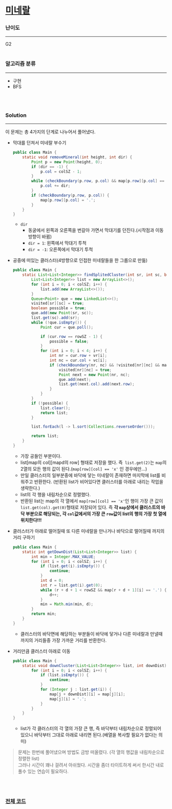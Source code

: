 # [미네랄](https://www.acmicpc.net/problem/2933)

### 난이도

***
G2
<br><br>

### 알고리즘 분류

***

* 구현
* BFS

<br><br>

### Solution

***

이 문제는 총 4가지의 단계로 나누어서 풀어냈다.

* 막대를 던져서 미네랄 부수기
    ```java
    public class Main {
        static void removeMineral(int height, int dir) {
            Point p = new Point(height, 0);
            if (dir == -1) {
                p.col = colSZ - 1;
            }
            while (checkBoundary(p.row, p.col) && map[p.row][p.col] == '.') {
                p.col += dir;
            }
            if (checkBoundary(p.row, p.col)) {
                map[p.row][p.col] = '.';
            }
        }
    }
    ```
    * `dir`
        * 동굴에서 왼쪽과 오른쪽을 번갈아 가면서 막대기를 던진다.(시작점과 이동 방향이 바뀜)
        * `dir = 1`: 왼쪽에서 막대기 투척
        * `dir = -1`: 오른쪽에서 막대기 투척


* 공중에 떠있는 클러스터(4방향으로 인접한 미네랄들을 한 그룹으로 만듦)

    ```java
    public class Main {
        static List<List<Integer>> findSplitedCluster(int sr, int sc, boolean[][] visited) {
            List<List<Integer>> list = new ArrayList<>();
            for (int i = 0; i < colSZ; i++) {
                list.add(new ArrayList<>());
            }
            Queue<Point> que = new LinkedList<>();
            visited[sr][sc] = true;
            boolean possible = true;
            que.add(new Point(sr, sc));
            list.get(sc).add(sr);
            while (!que.isEmpty()) {
                Point cur = que.poll();
    
                if (cur.row == rowSZ - 1) {
                    possible = false;
                }
                for (int i = 0; i < 4; i++) {
                    int nr = cur.row + vr[i];
                    int nc = cur.col + vc[i];
                    if (checkBoundary(nr, nc) && !visited[nr][nc] && map[nr][nc] == 'x') {
                        visited[nr][nc] = true;
                        Point next = new Point(nr, nc);
                        que.add(next);
                        list.get(next.col).add(next.row);
                    }
                }
            }
            if (!possible) {
                list.clear();
                return list;
            }
    
            list.forEach(l -> l.sort(Collections.reverseOrder()));
    
            return list;
        }
    }
    ```  
    * 가장 공들인 부분이다.
    * list[map의 col][mapd의 row] 형태로 저장을 했다. 즉` list.get(2)`는 `map`의 2열의 모든 행의 값이 된다.(`map[row][col] == 'x'` 인 경우에만...)
    * 만일 클러스터의 일부분중에 바닥에 닿는 미네랄이 존재하면 마지막에 list를 비워주고 반환한다. (반환된 list가 비어있다면 클러스터를 아래로 내리는 작업을 생략한다.)
    * list의 각 행을 내림차순으로 정렬했다.
    * 반환된 list는 map의 각 열에서 `map[row][col] == 'x'`인 행이 가장 큰 값이 `list.get(col).get(0)`형태로 저장되어 있다. 즉 **각 `map`상에서 클러스트의 바닥
      부분으로 해당되는, 각 `col`값에서의 가장 큰 `row`값이 list의 행의 가장 첫 열에 위치한다!!!**


* 클러스터가 아래로 떨어질때 또 다른 미네랄을 만나거나 바닥으로 떨어질때 까지의 거리 구하기
    ```java
    public class Main {
        static int getDownDist(List<List<Integer>> list) {
            int min = Integer.MAX_VALUE;
            for (int i = 0; i < colSZ; i++) {
                if (list.get(i).isEmpty()) {
                    continue;
                }
                int d = 0;
                int r = list.get(i).get(0);
                while (r + d + 1 < rowSZ && map[r + d + 1][i] == '.') {
                    d++;
                }
                min = Math.min(min, d);
            }
            return min;
        }
    }
    ```  
    * 클러스터의 바닥면에 해당하는 부분들이 바닥에 닿거나 다른 미네랄과 만낼때까지의 거리들중 가장 가까운 거리를 반환한다.


* 거리만큼 클러스터 아래로 이동
    ```java
    public class Main {
        static void downCluster(List<List<Integer>> list, int downDist) {
            for (int i = 0; i < colSZ; i++) {
                if (list.isEmpty()) {
                    continue;
                }
                for (Integer j : list.get(i)) {
                    map[j + downDist][i] = map[j][i];
                    map[j][i] = '.';
                }
            }
        }
    }
    ```
    * list가 각 클러스터의 각 열의 가장 큰 행, 즉 바닥부터 내림차순으로 정렬되어 있으니 바닥부터 그대로 아래로 내리면 된다.(배열을 복사할 필요가 없다는 의미)

> 문제는 한번에 풀어냈으며 방법도 금방 떠올렸다. (각 열의 행값을 내림차순으로 정렬한 list)     
> 그러나 시간이 꽤나 걸려서 아쉬웠다. 시간을 좀더 타이트하게 써서 한시간 내로 풀수 있는 연습이 필요하다.

<br><br>

### [전체 코드](https://github.com/Jungmin-Seo0527/CodingTest/blob/main/src/dfs_bfs/BOJ2933_미네랄.java)
